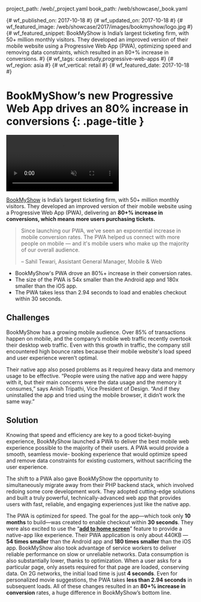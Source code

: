project_path: /web/_project.yaml book_path: /web/showcase/_book.yaml

{# wf_published_on: 2017-10-18 #} {# wf_updated_on: 2017-10-18 #} {# wf_featured_image: /web/showcase/2017/images/bookmyshow/logo.jpg #} {# wf_featured_snippet: BookMyShow is India’s largest ticketing firm, with 50+ million monthly visitors. They developed an improved version of their mobile website using a Progressive Web App (PWA), optimizing speed and removing data constraints, which resulted in an 80+% increase in conversions. #} {# wf_tags: casestudy,progressive-web-apps #} {# wf_region: asia #} {# wf_vertical: retail #} {# wf_featured_date: 2017-10-18 #}

# BookMyShow’s new Progressive Web App drives an 80% increase in conversions {: .page-title }

<video autoplay loop muted class="attempt-right">
  <source src="/web/showcase/2017/images/bookmyshow/bms_pwa.webm" type="video/webm">
  <source src="/web/showcase/2017/images/bookmyshow/bms_pwa.mp4" type="video/mp4">
</video>

[BookMyShow](https://in.bookmyshow.com/) is India’s largest ticketing firm, with 50+ million monthly visitors. They developed an improved version of their mobile website using a Progressive Web App (PWA), delivering an **80+% increase in conversions, which means more users purchasing tickets.**

> Since launching our PWA, we’ve seen an exponential increase in mobile conversion rates. The PWA helped us connect with more people on mobile — and it's mobile users who make up the majority of our overall audience.
> 
> – Sahil Tewari, Assistant General Manager, Mobile & Web

* BookMyShow's PWA drove an 80%+ increase in their conversion rates.
* The size of the PWA is 54x smaller than the Android app and 180x smaller than the iOS app.
* The PWA takes less than 2.94 seconds to load and enables checkout within 30 seconds.

<div class="clearfix"></div>

## Challenges

BookMyShow has a growing mobile audience. Over 85% of transactions happen on mobile, and the company’s mobile web traffic recently overtook their desktop web traffic. Even with this growth in traffic, the company still encountered high bounce rates because their mobile website's load speed and user experience weren’t optimal.

Their native app also posed problems as it required heavy data and memory usage to be effective. “People were using the native app and were happy with it, but their main concerns were the data usage and the memory it consumes,” says Anish Tripathi, Vice President of Design. “And if they uninstalled the app and tried using the mobile browser, it didn’t work the same way.”

## Solution

Knowing that speed and efficiency are key to a good ticket-buying experience, BookMyShow launched a PWA to deliver the best mobile web experience possible to the majority of their users. A PWA would provide a smooth, seamless movie- booking experience that would optimize speed and remove data constraints for existing customers, without sacrificing the user experience.

The shift to a PWA also gave BookMyShow the opportunity to simultaneously migrate away from their PHP backend stack, which involved redoing some core development work. They adopted cutting-edge solutions and built a truly powerful, technically-advanced web app that provides users with fast, reliable, and engaging experiences just like the native app.

The PWA is optimized for speed. The goal for the app—which took only **10 months** to build—was created to enable checkout within **30 seconds**. They were also excited to use the “[**add to home screen**](/web/fundamentals/app-install-banners/)” feature to provide a native-app like experience. Their PWA application is only about 440KB — **54 times smaller** than the Android app and **180 times smaller** than the iOS app. BookMyShow also took advantage of service workers to deliver reliable performance on slow or unreliable networks. Data consumption is also substantially lower, thanks to optimization. When a user asks for a particular page, only assets required for that page are loaded, conserving data. On 2G networks, the initial load time is just **4 seconds**. Even for personalized movie suggestions, the PWA takes **less than 2.94 seconds** in subsequent loads. All of these changes resulted in an **80+% increase in conversion** rates, a huge difference in BookMyShow’s bottom line.